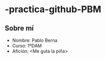 # -practica-github-PBM
## Sobre mí
- Nombre: Pablo Berna
- Curso: 1ºDAM
- Afición: <Me guta la piña>
